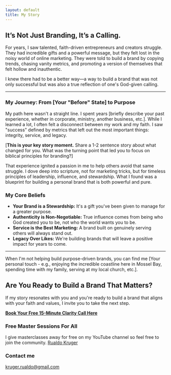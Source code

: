 ```yaml
---
layout: default
title: My Story
---
```


## It’s Not Just Branding, It’s a Calling.

For years, I saw talented, faith-driven entrepreneurs and creators struggle. They had incredible gifts and a powerful message, but they felt lost in the noisy world of online marketing. They were told to build a brand by copying trends, chasing vanity metrics, and promoting a version of themselves that felt hollow and inauthentic.

I knew there had to be a better way—a way to build a brand that was not only successful but was also a true reflection of one's God-given calling.

---

### My Journey: From [Your "Before" State] to Purpose

My path here wasn't a straight line. I spent years [briefly describe your past experience, whether in corporate, ministry, another business, etc.]. While I learned a lot, I often felt a disconnect between my work and my faith. I saw "success" defined by metrics that left out the most important things: integrity, service, and legacy.

[**This is your key story moment.** Share a 1-2 sentence story about what changed for you. What was the turning point that led you to focus on biblical principles for branding?]

That experience ignited a passion in me to help others avoid that same struggle. I dove deep into scripture, not for marketing tricks, but for timeless principles of leadership, influence, and stewardship. What I found was a blueprint for building a personal brand that is both powerful and pure.

### My Core Beliefs

* **Your Brand is a Stewardship:** It's a gift you've been given to manage for a greater purpose.
* **Authenticity is Non-Negotiable:** True influence comes from being who God created you to be, not who the world wants you to be.
* **Service is the Best Marketing:** A brand built on genuinely serving others will always stand out.
* **Legacy Over Likes:** We're building brands that will leave a positive impact for years to come.

---

When I'm not helping build purpose-driven brands, you can find me [Your personal touch - e.g., enjoying the incredible coastline here in Mossel Bay, spending time with my family, serving at my local church, etc.].

## Are You Ready to Build a Brand That Matters?

If my story resonates with you and you're ready to build a brand that aligns with your faith and values, I invite you to take the next step.

**[Book Your Free 15-Minute Clarity Call Here](https://calendly.com/your-link)**

### Free Master Sessions For All

I give masterclasses away for free on my YouTube channel so feel free to join the community. [Rualdo Kruger](https://www.youtube.com/@Rualdo_Kruger)

### Contact me

[kruger.rualdo@gmail.com](mailto:kruger.rualdo@gmail.com)
